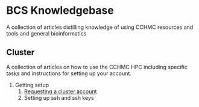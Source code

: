 # BCS Knowledgebase
A collection of articles distilling knowledge of using CCHMC resources and tools and general bioinformatics

## Cluster
A collection of articles on how to use the CCHMC HPC including specific tasks and instructions for setting up your account.

1. Getting setup
   1. [Requesting a cluster account](cluster/cluster_setup.md)
   2. Setting up ssh and ssh keys
